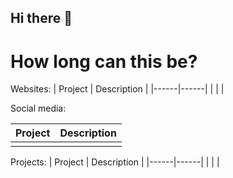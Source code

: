 ## Hi there 👋


# How long can this be?

Websites:
|   Project   |   Description   |
|------|------|
|      |      |

Social media:

|   Project   |   Description   |
|------|------|
|      |      |

Projects:
|   Project   |   Description   |
|------|------|
|      |      |
